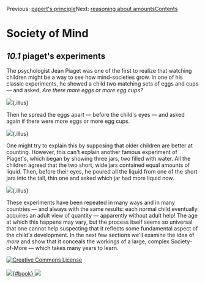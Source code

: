 <div class="chapnav">

<span class="prev">Previous: [papert's
principle](./som-10.html)</span><span class="next">Next: [reasoning
about amounts](./som-10.2.html)</span><span
class="contents">[Contents](index.html)</span>
<div class="titlebar">

Society of Mind
===============

</div>

</div>

*10.1* piaget's experiments
---------------------------

The psychologist Jean Piaget was one of the first to realize that
watching children might be a way to see how mind-societies grow. In one
of his classic experiments, he showed a child two matching sets of eggs
and cups — and asked, *Are there more eggs or more egg cups?*

![](./illus/ch10/10-1.png){.illus}

Then he spread the eggs apart — before the child's eyes — and asked
again if there were more eggs or more egg cups.

![](./illus/ch10/10-2.png){.illus}

One might try to explain this by supposing that older children are
better at counting. However, this can't explain another famous
experiment of Piaget's, which began by showing three jars, two filled
with water. All the children agreed that the two short, wide jars
contained equal amounts of liquid. Then, before their eyes, he poured
all the liquid from one of the short jars into the tall, thin one and
asked which jar had more liquid now.

![](./illus/ch10/10-3.png){.illus}

These experiments have been repeated in many ways and in many countries
— and always with the same results: each normal child eventually
acquires an adult view of quantity — apparently without adult help! The
age at which this happens may vary, but the process itself seems so
universal that one cannot help suspecting that it reflects some
fundamental aspect of the child's development. In the next few sections
we'll examine the idea of *more* and show that it conceals the workings
of a large, complex Society-of-More — which takes many years to learn.

<div class="footer">

[![Creative Commons
License](http://i.creativecommons.org/l/by-nc-sa/3.0/80x15.png)](http://creativecommons.org/licenses/by-nc-sa/3.0/deed.en_US)\
\
[![](./images/som_book.jpeg){#book}
![](./images/a_logo_17.gif)](http://www.amazon.com/gp/product/0671657135?ie=UTF8&camp=1789&creativeASIN=0671657135&linkCode=xm2&tag=marvinminsky)

</div>
